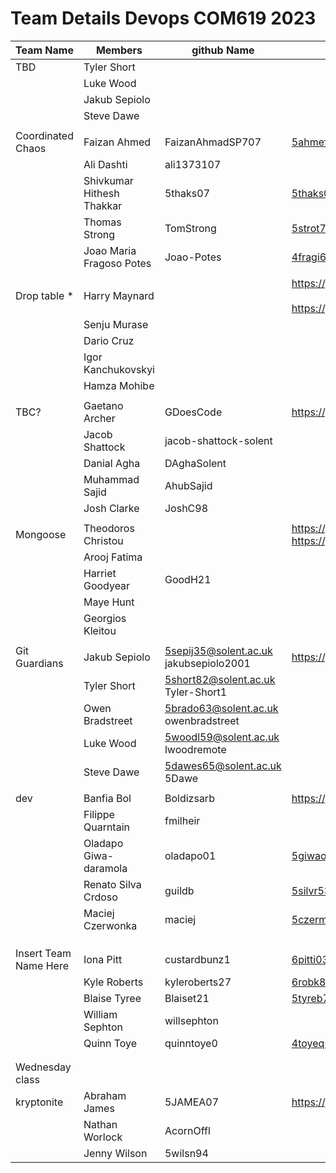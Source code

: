 # Team Details Devops COM619 2023           


    
| Team Name   | Members     | github Name  | shared repo | shared project | on line app |
| ----------- | ----------- | ------------ | ----------- | -------------- | ----------- |
| TBD         | Tyler Short |              |             |                |             |
|             | Luke Wood   |              |             |                |             |
|             | Jakub Sepiolo |              |             |                |             |
|             | Steve Dawe  |              |             |                |             |
|             |             |              |             |                |             |
| Coordinated Chaos        | Faizan Ahmed  |  FaizanAhmadSP707            | 5ahmef94@solent.ac.uk           |             [https://github.com/TomStrong/DevOpsAssessment](https://github.com/TomStrong/DevOpsAssessment)    |             |
|             | Ali Dashti     |  ali1373107            |             |   4dasha45 @solent.ac.uk            |             |
|             | Shivkumar Hithesh Thakkar  | 5thaks07             | 5thaks07@solent.ac.uk            |                |             |
|             | Thomas Strong   | TomStrong             |  5strot78@solent.ac.uk           |                |             |
|             | Joao Maria Fragoso Potes   | Joao-Potes           | 4fragi68@ssolent.ac.uk            |                |             |
|             |             |              |             |                |             |
| Drop table * |  Harry Maynard |              |  https://github.com/jrykns/not-a-virus-map <BR><BR>  https://github.com/jrykns/not-a-virus-map/wiki | https://github.com/users/jrykns/projects/1       |   https://com619-devops.uksouth.cloudapp.azure.com           |
|             |  Senju Murase   |              |             |                |             |
|             |  Dario Cruz  |              |             |                |             |
|             |  Igor Kanchukovskyi       |              |             |                |             |
|             | Hamza Mohibe |              |             |                |             |
|             |             |              |             |                |             |
| TBC?        | Gaetano Archer | GDoesCode     |  https://github.com/GDoesCode/COM619DevOpsGroupWork   | https://github.com/users/GDoesCode/projects/1    |             |
|             | Jacob Shattock | jacob-shattock-solent  |             |                |             |
|             | Danial Agha | DAghaSolent       |             |                |             |
|             | Muhammad Sajid | AhubSajid       |             |                |             |
|             | Josh Clarke | JoshC98         |             |                |             |
|          |             |              |             |                |             |
| Mongoose | Theodoros Christou  |  |  https://github.com/GoodH21/DevOps-Group  (not public) <br> https://github.com/GoodH21/com619-devops1         |                | http://com619-mongeese.uksouth.cloudapp.azure.com:3000            |
|          |Arooj Fatima |              |             |                |             |
|          |Harriet Goodyear | GoodH21             |             |                |             |
|          |Maye Hunt |              |             |                |             |
|          |Georgios Kleitou |              |             |                |             |
|          |             |              |             |                |             |
| Git Guardians |Jakub Sepiolo | 5sepij35@solent.ac.uk <BR> jakubsepiolo2001 |  https://github.com/jakubsepiolo2001/COM619-AE1/           |  https://github.com/users/jakubsepiolo2001/projects/1              |             |
|          |  Tyler Short | 5short82@solent.ac.uk <BR> Tyler-Short1 |             |                |             |
|          |  Owen Bradstreet | 5brado63@solent.ac.uk <BR> owenbradstreet |             |                |             |
|          |  Luke Wood | 5woodl59@solent.ac.uk <BR> lwoodremote |             |                |             |
|          |  Steve Dawe | 5dawes65@solent.ac.uk <BR> 5Dawe |             |                |             |
|        |             |              |             |                |             |
| dev        |  Banfia Bol  | Boldizsarb     |  https://github.com/Boldizsarb/Devops_com619      | com619.azurewebsites.net       |             |
|          |   Filippe Quarntain   |  fmilheir         |             |                |             |
|          | Oladapo Giwa-daramola         | oladapo01             | 5giwao61@solaent.ac.uk           |                |             |
|          | Renato Silva Crdoso            |  guildb       | 5silvr53@solent.ac.uk            |                |             |
|         |  Maciej Czerwonka           |   maciej           | 5czerm04@solent.ac.uk            |                |             |
|          |             |              |             |                |             |
|          |             |              |             |                |             |
|         |             |              |             |                |             |
| Insert Team Name Here         | Iona Pitt   |  custardbunz1  |  6pitti03@solant.ac.uk           |                |             |
|         |  Kyle Roberts           |  kyleroberts27      |  6robk81@solent.ac.uk           |  [https://github/willsephton/devops](https://github.com/willsephton/devops)      |             |
|          | Blaise Tyree     |  Blaiset21            |  5tyreb73@solent.ac.uk           |                |             |
|         | William Sephton   | willsephton             |             |                |             |
|          | Quinn  Toye      | quinntoye0             |   4toyeq57@solent.ac.uk          |                |             |
|         |             |              |             |                |             |
|          |             |              |             |                |             |
| Wednesday class         |             |              |             |                |             |
| kryptonite  | Abraham James |   5JAMEA07 |  https://github.com/ArconOffl/COM619-Assignment1   |  https://github.com/users/ArconOffl/projects/2    |   http://ntworlock.uksouth.cloudapp.azure.com:8080/          |
|             | Nathan Worlock  | AcornOffl |             |                |             |
|             | Jenny Wilson | 5wilsn94     |             |                |             |

